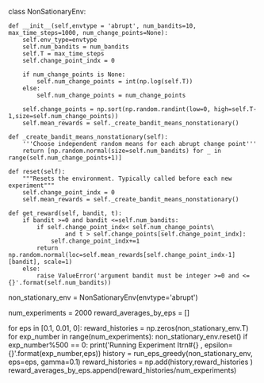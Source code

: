 
class NonSationaryEnv:
    
    def __init__(self,envtype = 'abrupt', num_bandits=10, max_time_steps=1000, num_change_points=None):
        self.env_type=envtype
        self.num_bandits = num_bandits
        self.T = max_time_steps
        self.change_point_indx = 0
        
        if num_change_points is None:
            self.num_change_points = int(np.log(self.T))
        else:
            self.num_change_points = num_change_points
        
        self.change_points = np.sort(np.random.randint(low=0, high=self.T-1,size=self.num_change_points))       
        self.mean_rewards = self._create_bandit_means_nonstationary()
        
    def _create_bandit_means_nonstationary(self):
        '''Choose independent random means for each abrupt change point'''
        return [np.random.normal(size=self.num_bandits) for _ in range(self.num_change_points+1)]
    
    def reset(self):
        """Resets the environment. Typically called before each new experiment"""
        self.change_point_indx = 0
        self.mean_rewards = self._create_bandit_means_nonstationary()
        
    def get_reward(self, bandit, t):        
        if bandit >=0 and bandit <=self.num_bandits:
            if self.change_point_indx< self.num_change_points\
                    and t > self.change_points[self.change_point_indx]:
                self.change_point_indx+=1            
            return np.random.normal(loc=self.mean_rewards[self.change_point_indx-1][bandit], scale=1)
        else:
            raise ValueError('argument bandit must be integer >=0 and <={}'.format(self.num_bandits))
            

non_stationary_env = NonSationaryEnv(envtype='abrupt')

num_experiments = 2000
reward_averages_by_eps = []

for eps in [0.1, 0.01, 0]:
    reward_histories = np.zeros(non_stationary_env.T)
    for exp_number in range(num_experiments):
        non_stationary_env.reset()
        if exp_number%500 == 0:
            print('Running Experiment Itrn#{} , epsilon={}'.format(exp_number,eps))
        history = run_eps_greedy(non_stationary_env, eps=eps, gamma=0.1)
        reward_histories = np.add(history,reward_histories )
    reward_averages_by_eps.append(reward_histories/num_experiments)
